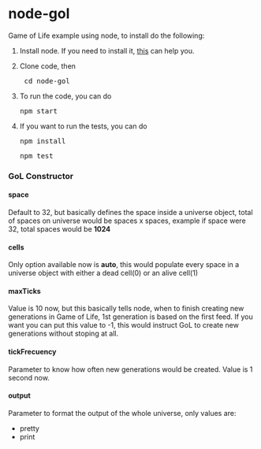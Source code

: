 node-gol
========
<p>Game of Life example using node, to install do the following:</p>
  <ol>
    <li><p>Install node. If you need to install it, <a href="https://gist.github.com/isaacs/579814">this</a> 
        can help you.</p></li>
    <li><p>Clone code, then <pre> cd node-gol </pre></p></li>
    <li><p>To run the code, you can do <pre>npm start</pre></p></li>
    <li><p>If you want to run the tests, you can do <pre>npm install</pre><pre>npm test</pre></p></li>
  </ol>
<h3>GoL Constructor</h3>
<h4>space</h4>
<p>Default to 32, but basically defines the space inside a universe object, total of spaces on universe would be spaces x spaces, example if space were 32, total spaces would be <strong>1024</strong></p>
<h4>cells</h4>
<p>Only option available now is <strong>auto</strong>, this would populate every space in a universe object with either a dead cell(0) or an alive cell(1)</p>
<h4>maxTicks</h4>
<p>Value is 10 now, but this basically tells node, when to finish creating new generations in Game of Life, 1st generation is based on the first feed. If you want you can put this value to -1, this would instruct GoL to create new generations without stoping at all.</p>
<h4>tickFrecuency</h4>
<p>Parameter to know how often new generations would be created. Value is 1 second now.</p>
<h4>output</h4>
<p>Parameter to format the output of the whole universe, only values are:
  <ul><li>pretty</li><li>print</li></ul></p>
